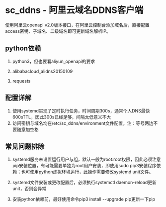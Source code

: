 # sc_ddns - 阿里云域名DDNS客户端

使用阿里云openapi v2.0版本接口，在阿里云控制台添加域名后，直接配置access密钥、子域名、二级域名即可更新域名解析IP。

## python依赖

1. python3，但也要看aliyun_openapi的要求

2. alibabacloud_alidns20150109

3. requests

## 配置详解

1. 使用systemd实现了定时执行任务，时间周期300s，通常个人DNS最快600sTTL，因此300s已经足够，间隔太低意义不大
2. 访问密钥与域名均在/etc/sc_ddns/environment文件配置。注：等号两边不要随意加空格

## 常见问题排除

1. systemd服务未设置运行用户与组，默认一般为root:root权限，因此必须注意pip安装位置，有可能需要单独为root用户安装，即使用sudo pip3安装程序依赖；也可使用python虚拟环境运行，此操作需要修改systemd unit文件。

2. systemd文件安装或更改配置后，必须执行systemctl daemon-reload更新unit，否则会异常

3. 安装python依赖前，最好使用命令pip3 install --upgrade pip更新一下pip
